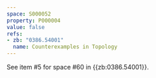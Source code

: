 ```yaml
---
space: S000052
property: P000004
value: false
refs:
- zb: "0386.54001"
  name: Counterexamples in Topology
---
```


See item #5 for space #60 in {{zb:0386.54001}}.
